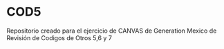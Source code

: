 # COD5
Repositorio creado para el ejercicio de CANVAS de Generation Mexico de Revisión de Codigos de Otros 5,6 y 7
